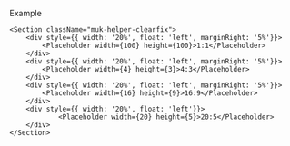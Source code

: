 Example

    <Section className="muk-helper-clearfix">
        <div style={{ width: '20%', float: 'left', marginRight: '5%'}}>
            <Placeholder width={100} height={100}>1:1</Placeholder>
        </div>
        <div style={{ width: '20%', float: 'left', marginRight: '5%'}}>
            <Placeholder width={4} height={3}>4:3</Placeholder>
        </div>
        <div style={{ width: '20%', float: 'left', marginRight: '5%'}}>
            <Placeholder width={16} height={9}>16:9</Placeholder>
        </div>
        <div style={{ width: '20%', float: 'left'}}>
                <Placeholder width={20} height={5}>20:5</Placeholder>
        </div>
    </Section>

